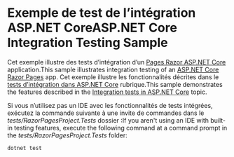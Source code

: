 # <a name="aspnet-core-integration-testing-sample"></a><span data-ttu-id="eaaaf-101">Exemple de test de l’intégration ASP.NET Core</span><span class="sxs-lookup"><span data-stu-id="eaaaf-101">ASP.NET Core Integration Testing Sample</span></span>

<span data-ttu-id="eaaaf-102">Cet exemple illustre des tests d’intégration d’un [Pages Razor ASP.NET Core](https://docs.microsoft.com/aspnet/core/mvc/razor-pages) application.</span><span class="sxs-lookup"><span data-stu-id="eaaaf-102">This sample illustrates integration testing of an [ASP.NET Core Razor Pages](https://docs.microsoft.com/aspnet/core/mvc/razor-pages) app.</span></span> <span data-ttu-id="eaaaf-103">Cet exemple illustre les fonctionnalités décrites dans le [tests d’intégration dans ASP.NET Core](https://docs.microsoft.com/aspnet/core/test/integration-tests) rubrique.</span><span class="sxs-lookup"><span data-stu-id="eaaaf-103">This sample demonstrates the features described in the [Integration tests in ASP.NET Core](https://docs.microsoft.com/aspnet/core/test/integration-tests) topic.</span></span>

<span data-ttu-id="eaaaf-104">Si vous n’utilisez pas un IDE avec les fonctionnalités de tests intégrées, exécutez la commande suivante à une invite de commandes dans le *tests/RazorPagesProject.Tests* dossier :</span><span class="sxs-lookup"><span data-stu-id="eaaaf-104">If you aren't using an IDE with built-in testing features, execute the following command at a command prompt in the *tests/RazorPagesProject.Tests* folder:</span></span>

```console
dotnet test
```
